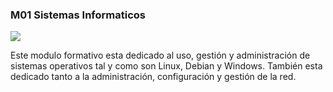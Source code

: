 ### M01 Sistemas Informaticos

![](https://th.bing.com/th/id/R.384162e7c6c181642223691bac851996?rik=9tKrcFewfpZ%2baA&riu=http%3a%2f%2fwww.anclcatania.it%2fwp-content%2fuploads%2f2020%2f04%2fconference-call.jpg&ehk=pDIH5r%2bo3BkNfUhUMSUSUZ16kQvlnDIUhceoBh0nCAo%3d&risl=&pid=ImgRaw&r=0)

Este modulo formativo esta dedicado al uso, gestión y administración de sistemas operativos tal y como son Linux, Debian y Windows.
También esta dedicado tanto a la administración, configuración y gestión de la red.
